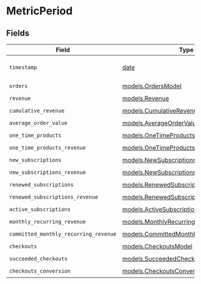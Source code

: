 # MetricPeriod


## Fields

| Field                                                                                    | Type                                                                                     | Required                                                                                 | Description                                                                              |
| ---------------------------------------------------------------------------------------- | ---------------------------------------------------------------------------------------- | ---------------------------------------------------------------------------------------- | ---------------------------------------------------------------------------------------- |
| `timestamp`                                                                              | [date](https://docs.python.org/3/library/datetime.html#date-objects)                     | :heavy_check_mark:                                                                       | Timestamp of this period data.                                                           |
| `orders`                                                                                 | [models.OrdersModel](../models/ordersmodel.md)                                           | :heavy_check_mark:                                                                       | N/A                                                                                      |
| `revenue`                                                                                | [models.Revenue](../models/revenue.md)                                                   | :heavy_check_mark:                                                                       | N/A                                                                                      |
| `cumulative_revenue`                                                                     | [models.CumulativeRevenue](../models/cumulativerevenue.md)                               | :heavy_check_mark:                                                                       | N/A                                                                                      |
| `average_order_value`                                                                    | [models.AverageOrderValue](../models/averageordervalue.md)                               | :heavy_check_mark:                                                                       | N/A                                                                                      |
| `one_time_products`                                                                      | [models.OneTimeProducts](../models/onetimeproducts.md)                                   | :heavy_check_mark:                                                                       | N/A                                                                                      |
| `one_time_products_revenue`                                                              | [models.OneTimeProductsRevenue](../models/onetimeproductsrevenue.md)                     | :heavy_check_mark:                                                                       | N/A                                                                                      |
| `new_subscriptions`                                                                      | [models.NewSubscriptions](../models/newsubscriptions.md)                                 | :heavy_check_mark:                                                                       | N/A                                                                                      |
| `new_subscriptions_revenue`                                                              | [models.NewSubscriptionsRevenue](../models/newsubscriptionsrevenue.md)                   | :heavy_check_mark:                                                                       | N/A                                                                                      |
| `renewed_subscriptions`                                                                  | [models.RenewedSubscriptions](../models/renewedsubscriptions.md)                         | :heavy_check_mark:                                                                       | N/A                                                                                      |
| `renewed_subscriptions_revenue`                                                          | [models.RenewedSubscriptionsRevenue](../models/renewedsubscriptionsrevenue.md)           | :heavy_check_mark:                                                                       | N/A                                                                                      |
| `active_subscriptions`                                                                   | [models.ActiveSubscriptions](../models/activesubscriptions.md)                           | :heavy_check_mark:                                                                       | N/A                                                                                      |
| `monthly_recurring_revenue`                                                              | [models.MonthlyRecurringRevenue](../models/monthlyrecurringrevenue.md)                   | :heavy_check_mark:                                                                       | N/A                                                                                      |
| `committed_monthly_recurring_revenue`                                                    | [models.CommittedMonthlyRecurringRevenue](../models/committedmonthlyrecurringrevenue.md) | :heavy_check_mark:                                                                       | N/A                                                                                      |
| `checkouts`                                                                              | [models.CheckoutsModel](../models/checkoutsmodel.md)                                     | :heavy_check_mark:                                                                       | N/A                                                                                      |
| `succeeded_checkouts`                                                                    | [models.SucceededCheckouts](../models/succeededcheckouts.md)                             | :heavy_check_mark:                                                                       | N/A                                                                                      |
| `checkouts_conversion`                                                                   | [models.CheckoutsConversion](../models/checkoutsconversion.md)                           | :heavy_check_mark:                                                                       | N/A                                                                                      |